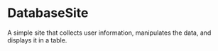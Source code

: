 # DatabaseSite
A simple site that collects user information, manipulates the data, and displays it in a table. 
